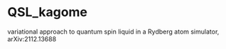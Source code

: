 # QSL_kagome
variational approach to quantum spin liquid in a Rydberg atom simulator, arXiv:2112.13688
